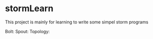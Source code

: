 # stormLearn
This project is mainly for learning to write some simpel storm programs

Bolt:
Spout:
Topology:
